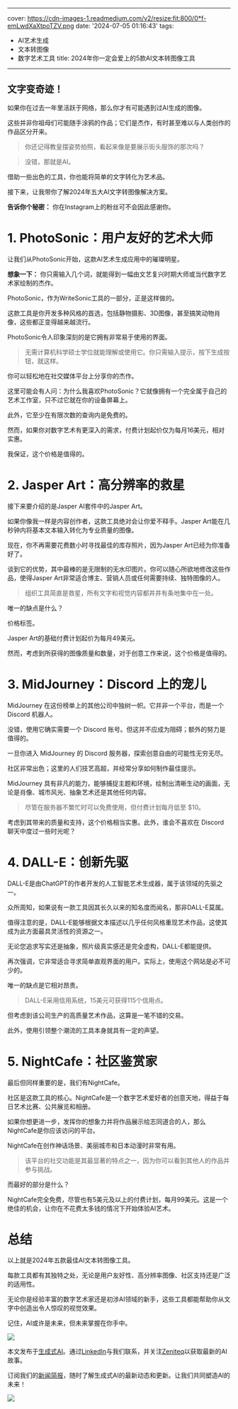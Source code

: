 
---
cover: https://cdn-images-1.readmedium.com/v2/resize:fit:800/0*f-emLwdXaXtpoTZV.png
date: '2024-07-05 01:16:43'
tags:
  - AI艺术生成
  - 文本转图像
  - 数字艺术工具
title: 2024年你一定会爱上的5款AI文本转图像工具

---


## 文字变奇迹！



如果你在过去一年里活跃于网络，那么你才有可能遇到过AI生成的图像。

这些并非你祖母们可能随手涂鸦的作品；它们是杰作，有时甚至难以与人类创作的作品区分开来。

> 你还记得教皇摆姿势拍照，看起来像是要展示街头服饰的那次吗？

> 没错，那就是AI。

借助一些出色的工具，你也能将简单的文字转化为艺术品。

接下来，让我带你了解2024年五大AI文字转图像解决方案。

**告诉你个秘密：** 你在Instagram上的粉丝可不会因此感谢你。

# 1. PhotoSonic：用户友好的艺术大师

让我们从PhotoSonic开始，这款AI艺术生成应用中的璀璨明星。

**想象一下：** 你只需输入几个词，就能得到一幅由文艺复兴时期大师或当代数字艺术家绘制的杰作。

PhotoSonic，作为WriteSonic工具的一部分，正是这样做的。

这款工具是你开发多种风格的首选，包括静物摄影、3D图像，甚至搞笑动物肖像，这些都正变得越来越流行。

PhotoSonic令人印象深刻的是它拥有非常易于使用的界面。

> 无需计算机科学硕士学位就能理解或使用它。你只需输入提示，按下生成按钮，就这样。

你可以轻松地在社交媒体平台上分享你的杰作。

这里可能会有人问：为什么我喜欢PhotoSonic？它就像拥有一个完全属于自己的艺术工作室，只不过它就在你的设备屏幕上。

此外，它至少在有限次数的查询内是免费的。

然而，如果你对数字艺术有更深入的需求，付费计划起价仅为每月16美元，相对实惠。

我保证，这个价格是值得的。

# 2. Jasper Art：高分辨率的救星

接下来要介绍的是Jasper AI套件中的Jasper Art。

如果你像我一样是内容创作者，这款工具绝对会让你爱不释手。Jasper Art能在几秒钟内将基本文本输入转化为专业质量的图像。

现在，你不再需要花费数小时寻找最佳的库存照片，因为Jasper Art已经为你准备好了。

谈到它的优势，其中最棒的是无限制的无水印图片。你可以随心所欲地修改这些作品，使得Jasper Art非常适合博主、营销人员或任何需要持续、独特图像的人。

> 组织工具简直是救星，所有文字和视觉内容都井井有条地集中在一处。

唯一的缺点是什么？

价格标签。

Jasper Art的基础付费计划起价为每月49美元。

然而，考虑到所获得的图像质量和数量，对于创意工作来说，这个价格是值得的。

# 3. MidJourney：Discord 上的宠儿

MidJourney 在这份榜单上的其他公司中独树一帜。它并非一个平台，而是一个 Discord 机器人。

没错，使用它确实需要一个 Discord 账号。但这并不应成为阻碍；额外的努力是值得的。

一旦你进入 MidJourney 的 Discord 服务器，探索创意自由的可能性无穷无尽。

社区非常出色；这里的人们技艺高超，并经常分享如何制作最佳提示。

MidJourney 具有非凡的能力，能够捕捉主题和环境，绘制出清晰生动的画面，无论是肖像、城市风光、抽象艺术还是其他任何内容。

> 尽管在服务器不繁忙时可以免费使用，但付费计划每月低至 $10。

考虑到其带来的质量和支持，这个价格相当实惠。此外，谁会不喜欢在 Discord 聊天中度过一些时光呢？

# 4. DALL-E：创新先驱

DALL-E是由ChatGPT的作者开发的人工智能艺术生成器，属于该领域的先驱之一。

众所周知，如果说有一款工具因其长久以来的知名度而闻名，那非DALL-E莫属。

值得注意的是，DALL-E能够根据文本描述以几乎任何风格重现艺术作品，这使其成为此方面最具灵活性的资源之一。

无论您追求写实还是抽象，照片级真实感还是完全虚构，DALL-E都能提供。

再次强调，它非常适合寻求简单直观界面的用户。实际上，使用这个网站是必不可少的。

唯一的缺点是它相对昂贵。

> DALL-E采用信用系统，15美元可获得115个信用点。

但考虑到该公司生产的高质量艺术作品，这算是一笔不错的交易。

此外，使用引领整个潮流的工具本身就具有一定的声望。

# 5. NightCafe：社区鉴赏家

最后但同样重要的是，我们有NightCafe。

社区是这款工具的核心。NightCafe是一个数字艺术爱好者的创意天地，得益于每日艺术比赛、公共展览和相册。

如果你想更进一步，发挥你的想象力并将作品展示给志同道合的人，那么NightCafe是你应该访问的平台。

NightCafe在创作神话场景、美丽城市和日本动漫时非常有用。

> 该平台的社交功能是其最显著的特点之一，因为你可以看到其他人的作品并参与挑战。

而最好的部分是什么？

NightCafe完全免费，尽管也有5美元及以上的付费计划，每月99美元。这是一个绝佳的机会，让你在不花费太多钱的情况下开始体验AI艺术。

# 总结

以上就是2024年五款最佳AI文本转图像工具。

每款工具都有其独特之处，无论是用户友好性、高分辨率图像、社区支持还是广泛的适用性。

无论你是经验丰富的数字艺术家还是初涉AI领域的新手，这些工具都能帮助你从文字中创造出令人惊叹的视觉效果。

记住，AI或许是未来，但未来掌握在你手中。

![](https://cdn-images-1.readmedium.com/v2/resize:fit:800/0*45Ozfo-ZZHV3EEZp.png)

本文发布于[生成式AI](https://generativeai.pub/)。通过[LinkedIn](https://www.linkedin.com/company/generative-ai-publication)与我们联系，并关注[Zeniteq](https://www.zeniteq.com/)以获取最新的AI故事。

订阅我们的[新闻简报](https://www.generativeaipub.com/)，随时了解生成式AI的最新动态和更新。让我们共同塑造AI的未来！

![](https://cdn-images-1.readmedium.com/v2/resize:fit:800/0*IGRwDwqEWnsE-_lb.png)
